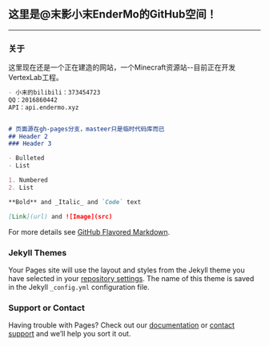 ## 这里是@末影小末EnderMo的GitHub空间！

---

### 关于

这里现在还是一个正在建造的网站，一个Minecraft资源站--目前正在开发VertexLab工程。

```markdown
- 小末的bilibili：373454723
QQ：2016860442
API：api.endermo.xyz


# 页面源在gh-pages分支，masteer只是临时代码库而已
## Header 2
### Header 3

- Bulleted
- List

1. Numbered
2. List

**Bold** and _Italic_ and `Code` text

[Link](url) and ![Image](src)
```

For more details see [GitHub Flavored Markdown](https://guides.github.com/features/mastering-markdown/).

### Jekyll Themes

Your Pages site will use the layout and styles from the Jekyll theme you have selected in your [repository settings](https://github.com/EnderMo/endermo/settings). The name of this theme is saved in the Jekyll `_config.yml` configuration file.

### Support or Contact

Having trouble with Pages? Check out our [documentation](https://help.github.com/categories/github-pages-basics/) or [contact support](https://github.com/contact) and we’ll help you sort it out.
